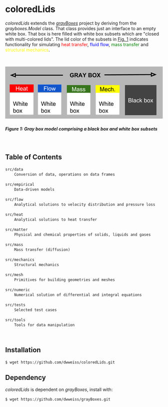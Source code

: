 # coloredLids

_coloredLids_ extends the [_grayBoxes_](grayBoxes) project by deriving from the _grayboxes.Model_ class. That class provides just an interface to an empty white box. That box is here filled with white box subsets which are "closed with multi-colored lids". The lid color of the subsets in [Fig. 1](#figure-1-gray-box-model-comprising-white-boxes-with-colored-lids-and-black-boxes) indicates functionality for simulating  <font color="red">heat transfer</font>, <font color="blue">fluid flow</font>, <font color="green">mass transfer</font> and <font color="yellow">structural mechanics</font>.

<br>

![](https://github.com/dwweiss/coloredlids/blob/master/doc/fig/colored_boxes_top.png)

##### Figure 1: Gray box model comprising a black box and white box subsets

<br>

## Table of Contents 

    src/data
        Conversion of data, operations on data frames
        
    src/empirical 
        Data-driven models
        
    src/flow 
        Analytical solutions to velocity distribution and pressure loss
        
    src/heat 
        Analytical solutions to heat transfer
        
    src/matter
        Physical and chemical properties of solids, liquids and gases
        
    src/mass     
        Mass transfer (diffusion)

    src/mechanics     
        Structural mechanics

    src/mesh     
        Primitives for building geometries and meshes
        
    src/numeric 
        Numerical solution of differential and integral equations
        
    src/tests  
        Selected test cases
        
    src/tools
        Tools for data manipulation
        

## Installation

    $ wget https://github.com/dwweiss/coloredLids.git


## Dependency

_coloredLids_ is dependent on _grayBoxes_, install with:

    $ wget https://github.com/dwweiss/grayBoxes.git
